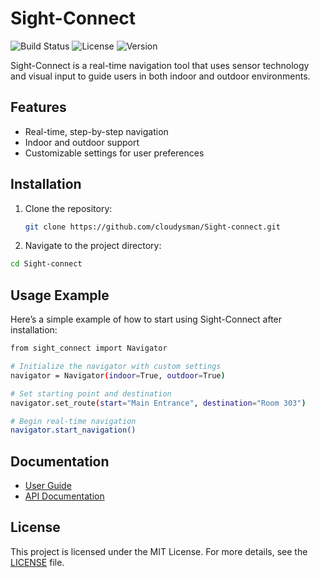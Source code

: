 # Sight-Connect

![Build Status](https://img.shields.io/badge/build-passing-brightgreen)
![License](https://img.shields.io/badge/license-MIT-blue)
![Version](https://img.shields.io/badge/version-1.0.0-blue)

Sight-Connect is a real-time navigation tool that uses sensor technology and visual input to guide users in both indoor and outdoor environments.

## Features
- Real-time, step-by-step navigation
- Indoor and outdoor support
- Customizable settings for user preferences

## Installation
1. Clone the repository:
   ```bash
   git clone https://github.com/cloudysman/Sight-connect.git
2. Navigate to the project directory:
  ```bash
  cd Sight-connect
  ```
## Usage Example
Here’s a simple example of how to start using Sight-Connect after installation:
  ```bash
from sight_connect import Navigator

# Initialize the navigator with custom settings
navigator = Navigator(indoor=True, outdoor=True)

# Set starting point and destination
navigator.set_route(start="Main Entrance", destination="Room 303")

# Begin real-time navigation
navigator.start_navigation()
```

## Documentation

- [User Guide](https://example.com/user-guide)
- [API Documentation](https://example.com/api-docs)
## License

This project is licensed under the MIT License. For more details, see the [LICENSE](./LICENSE.md) file.
